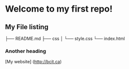 # Welcome to my first repo!
## My File listing
├── README.md
├── css
│   └── style.css
└── index.html

### Another heading
[My website] (http://bcit.ca)